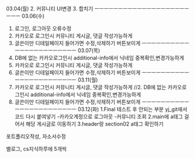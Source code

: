03.04(월)
2. 커뮤니티 UI변경
3. 합치기
ㅡㅡㅡㅡㅡㅡㅡㅡㅡㅡㅡㅡㅡㅡㅡㅡㅡㅡㅡㅡㅡㅡㅡ
03.06(수)
1. 로그인, 로그아웃 오류수정
2. 카카오로 로그인시 커뮤니티 게시글, 댓글 작성가능하게
3. 글쓴이만 디테일페이지 들어가면 수정,삭제하기 버튼보이게
ㅡㅡㅡㅡㅡㅡㅡㅡㅡㅡㅡㅡㅡㅡㅡㅡㅡㅡㅡㅡㅡㅡㅡ
03.07(목)
1. DB에 없는 카카오로그인시 additional-info에서 닉네임 중복확인,변경가능하게
2. 카카오로 로그인시 커뮤니티 게시글, 댓글 작성가능하게
3. 글쓴이만 디테일페이지 들어가면 수정,삭제하기 버튼보이게
ㅡㅡㅡㅡㅡㅡㅡㅡㅡㅡㅡㅡㅡㅡㅡㅡㅡㅡㅡㅡㅡㅡㅡ
03.11(월)
1. 카카오로 로그인시 커뮤니티 게시글, 댓글 작성가능하게
//2. DB에 없는 카카오로그인시 additional-info에서 닉네임 중복확인,변경가능하게
3. 글쓴이만 디테일페이지 들어가면 수정,삭제하기 버튼보이게
ㅡㅡㅡㅡㅡㅡㅡㅡㅡㅡㅡㅡㅡㅡㅡㅡㅡㅡㅡㅡㅡㅡㅡ
03.12(화)
1.Final 테스트 후 안되는 부분 yj_git에서 코드 다시 붙여넣기
-카카오계정으로 로그아웃
-커뮤니티 조회
2.main에 a태그 걸어서 해당 게시글로 이동하기
3.header랑 section02 a태그 확인하기

포트폴리오작성, 자소서수정

벨로그, cs지식하루에 5개씩

